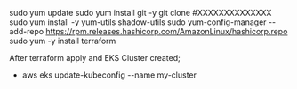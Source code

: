 sudo yum update
sudo yum install git -y
git clone #XXXXXXXXXXXXXX
sudo yum install -y yum-utils shadow-utils
sudo yum-config-manager --add-repo https://rpm.releases.hashicorp.com/AmazonLinux/hashicorp.repo
sudo yum -y install terraform


After terraform apply and EKS Cluster created;
- aws eks update-kubeconfig --name my-cluster